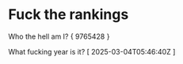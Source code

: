 # Fuck the rankings

Who the hell am I?
{ 9765428 }

What fucking year is it?
[ 2025-03-04T05:46:40Z ]
